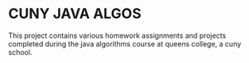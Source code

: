 CUNY JAVA ALGOS
===============

This project contains various homework assignments and projects completed during the java algorithms course at queens college, a cuny school.
